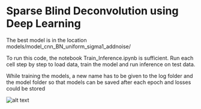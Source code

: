  # Sparse Blind Deconvolution using Deep Learning
 
The best model is in the location models/model_cnn_BN_uniform_sigma1_addnoise/
 
 
To run this code, the notebook Train_Inference.ipynb is sufficient.
Run each cell step by step to load data, train the model and run inference on test data.

While training the models, a new name has to be given to the log folder and the model folder so that models can be saved after each epoch and losses could be stored

![alt text](https://raw.githubusercontent.com/KeerthanaMadhu/Deep-Learning-for-SBD/master/image_readme.PNG)
